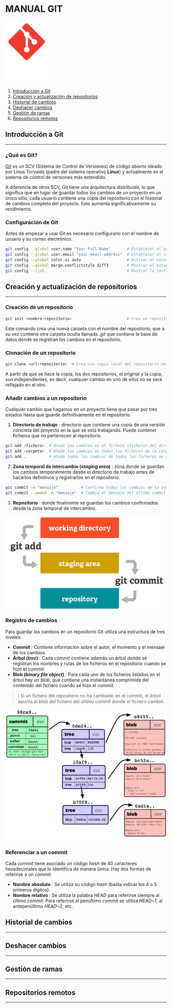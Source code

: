 # MANUAL GIT
![Git](Fotos/Manual_Git/Git_logo.png)

1. [Introducción a Git](#introducción-a-git)
2. [Creación y actualización de repositorios](#creación-y-actualización-de-repositorios)
3. [Historial de cambios](#historial-de-cambios)
4. [Deshacer cambios](#deshacer-cambios)
5. [Gestión de ramas](#gestión-de-ramas)
6. [Repositorios remotos](#repositorios-remotos)

## Introducción a Git
---
### ¿Qué es Git?
[Git](https://git-scm.com/) es un SCV (Sistema de Control de Versiones) de código abierto ideado por Linus Torvalds (padre del sistema operativo **Linux**) y actualmente es el sistema de control de versiones más extendido.

A diferencia de otros SCV, Git tiene una arquitectura *distribuida*, lo que significa que en lugar de guardar todos los cambios de un proyecto en un único sitio, cada usuario contiene una copia del repositorio con el historial de cambios completo del proyecto. Esto aumenta significativamente su rendimiento.

### Configuración de Git
Antes de empezar a usar Git es necesario configurarlo con el nombre de usuario y su correo electrónico.
~~~~ bash
git config --global user.name "Your-Full-Name"       # Establecer el nombre de usuario
git config --global user.email "your-email-address"  # Establecer el correo del usuario
git config --global color.ui auto                    # Activar el coloreado de la salida
git config --global merge.conflictstyle diff3        # Mostrar el estado original en los conflictos
git config --list                                    # Mostrar la configuración
~~~~

## Creación y actualización de repositorios
---
### Creación de un repositorio
~~~~ bash
git init <nombre-repositorio>                        # Crea un repositorio nuevo con el nombre <nombre-repositorio>
~~~~
Este comando crea una nueva carpeta con el nombre del repositorio, que a su vez contiene otra carpeta oculta llamada *.git* que contiene la base de datos donde se registran los cambios en el repositorio.

### Clonación de un repositorio
~~~~ bash
git clone <url-repositorio>  # Crea una copia local del repositorio ubicado en la dirección <url-repositorio>
~~~~
A partir de que se hace la copia, los dos repositorios, el original y la copia, son independientes, es decir, cualquier cambio en uno de ellos no se verá reflejado en el otro.

### Añadir cambios a un repositorio
Cualquier cambio que hagamos en un proyecto tiene que pasar por tres estados hasta que guarde definitivamente en el repositorio.
1. **Directorio de trabajo** : directorio que contiene una copia de una versión concreta del proyecto en la que se está trabajando. Puede contener ficheros que no pertenecen al repositorio.

~~~~ bash
git add <fichero>  # Añade los cambios en el fichero <fichero> del directorio de trabajo a la zona de intercambio temporal.
git add <carpeta>  # Añade los cambios en todos los ficheros de la carpeta <carpeta> del directorio de trabajo a la zona de intercambio temporal.
git add .          # Añade todos los cambios de todos los ficheros no guardados aún en la zona de intercambio temporal.
~~~~

2. **Zona temporal de intercambio (*staging area*)** : zona donde se guardan los cambios temporalmente desde el directorio de trabajo antes de hacerlos definitivos y registrarlos en el repositorio.

~~~~ bash
git commit -m "mensaje"          # Confirma todos los cambios de la zona de intercambio temporal añadiéndolos al repositorio y creando una nueva versión del proyecto. "mensaje" es un breve mensaje describiendo los cambios realizados que se asociará a la nueva versión del proyecto.
git commit --amend -m "mensaje"  # Cambia el mensaje del último commit por el nuevo mensaje "mensaje".
~~~~

3. **Repositorio** : donde finalmente se guardan los cambios confirmados desde la zona temporal de intercambio.

![](Fotos/Manual_Git/git-add-commit.png)

### Registro de cambios
Para guardar los cambios en un repositorio Git utiliza una estructura de tres niveles:

- **Commit** : Contiene información sobre el autor, el momento y el mensaje de los cambios.
- **Árbol (*tree*)** : Cada *commit* contiene además un árbol donde se registran los nombres y rutas de los ficheros en el repositorio cuando se hizo el *commit*.
- **Blob (*binary file object*)** : Para cada uno de los ficheros listados en el árbol hay un *blob*, que contiene una instantánea comprimida del contenido del fichero cuando se hizo el *commit*.

> ℹ️ Si un fichero del repositorio no ha cambiado en el commit, el árbol apunta al blob del fichero del último commit donde el fichero cambió.

![](Fotos/Manual_Git/git-commit-tree-blob.png)

### Referenciar a un commit
Cada *commit* tiene asociado un código *hash* de 40 caracteres hexadecimales que lo identifica de manera única. Hay dos formas de referirse a un *commit*:
- **Nombre absoluto** : Se utiliza su código *hash* (basta indicar los 4 o 5 primeros dígitos).
- **Nombre relativo** : Se utiliza la palabra *HEAD* para referirse siempre al último *commit*. Para referirse al penúltimo *commit* se utiliza *HEAD~1*, al antepenúltimo *HEAD~2*, etc.

## Historial de cambios
---

## Deshacer cambios
---

## Gestión de ramas
---

## Repositorios remotos
---
